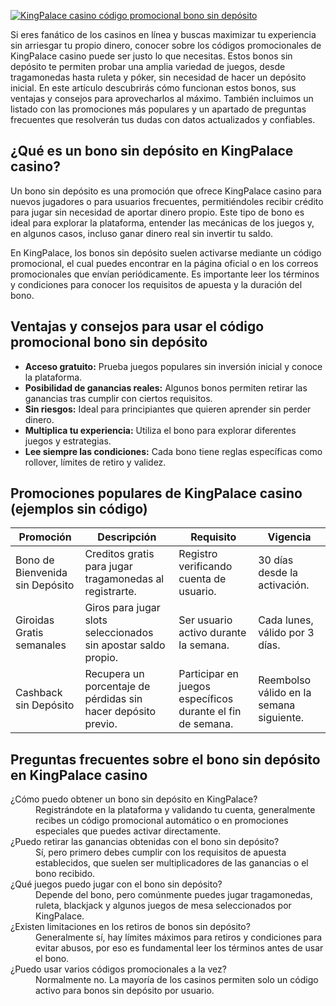 [![KingPalace casino código promocional bono sin depósito](https://123-caf.pages.dev/gitsignup.png)](https://vrmoo.ru/Bt82HjjY)

<p>Si eres fanático de los casinos en línea y buscas maximizar tu experiencia sin arriesgar tu propio dinero, conocer sobre los códigos promocionales de KingPalace casino puede ser justo lo que necesitas. Estos bonos sin depósito te permiten probar una amplia variedad de juegos, desde tragamonedas hasta ruleta y póker, sin necesidad de hacer un depósito inicial. En este artículo descubrirás cómo funcionan estos bonos, sus ventajas y consejos para aprovecharlos al máximo. También incluimos un listado con las promociones más populares y un apartado de preguntas frecuentes que resolverán tus dudas con datos actualizados y confiables.</p>  <h2>¿Qué es un bono sin depósito en KingPalace casino?</h2> <p>Un bono sin depósito es una promoción que ofrece KingPalace casino para nuevos jugadores o para usuarios frecuentes, permitiéndoles recibir crédito para jugar sin necesidad de aportar dinero propio. Este tipo de bono es ideal para explorar la plataforma, entender las mecánicas de los juegos y, en algunos casos, incluso ganar dinero real sin invertir tu saldo.</p> <p>En KingPalace, los bonos sin depósito suelen activarse mediante un código promocional, el cual puedes encontrar en la página oficial o en los correos promocionales que envían periódicamente. Es importante leer los términos y condiciones para conocer los requisitos de apuesta y la duración del bono.</p>  <h2>Ventajas y consejos para usar el código promocional bono sin depósito</h2> <ul>   <li><strong>Acceso gratuito:</strong> Prueba juegos populares sin inversión inicial y conoce la plataforma.</li>   <li><strong>Posibilidad de ganancias reales:</strong> Algunos bonos permiten retirar las ganancias tras cumplir con ciertos requisitos.</li>   <li><strong>Sin riesgos:</strong> Ideal para principiantes que quieren aprender sin perder dinero.</li>   <li><strong>Multiplica tu experiencia:</strong> Utiliza el bono para explorar diferentes juegos y estrategias.</li>   <li><strong>Lee siempre las condiciones:</strong> Cada bono tiene reglas específicas como rollover, límites de retiro y validez.</li> </ul>  <h2>Promociones populares de KingPalace casino (ejemplos sin código)</h2> <table>   <thead>     <tr>       <th>Promoción</th>       <th>Descripción</th>       <th>Requisito</th>       <th>Vigencia</th>     </tr>   </thead>   <tbody>     <tr>       <td>Bono de Bienvenida sin Depósito</td>       <td>Creditos gratis para jugar tragamonedas al registrarte.</td>       <td>Registro verificando cuenta de usuario.</td>       <td>30 días desde la activación.</td>     </tr>     <tr>       <td>Giroidas Gratis semanales</td>       <td>Giros para jugar slots seleccionados sin apostar saldo propio.</td>       <td>Ser usuario activo durante la semana.</td>       <td>Cada lunes, válido por 3 días.</td>     </tr>     <tr>       <td>Cashback sin Depósito</td>       <td>Recupera un porcentaje de pérdidas sin hacer depósito previo.</td>       <td>Participar en juegos específicos durante el fin de semana.</td>       <td>Reembolso válido en la semana siguiente.</td>     </tr>   </tbody> </table>  <h2>Preguntas frecuentes sobre el bono sin depósito en KingPalace casino</h2> <dl>   <dt>¿Cómo puedo obtener un bono sin depósito en KingPalace?</dt>   <dd>Registrándote en la plataforma y validando tu cuenta, generalmente recibes un código promocional automático o en promociones especiales que puedes activar directamente.</dd>      <dt>¿Puedo retirar las ganancias obtenidas con el bono sin depósito?</dt>   <dd>Sí, pero primero debes cumplir con los requisitos de apuesta establecidos, que suelen ser multiplicadores de las ganancias o el bono recibido.</dd>      <dt>¿Qué juegos puedo jugar con el bono sin depósito?</dt>   <dd>Depende del bono, pero comúnmente puedes jugar tragamonedas, ruleta, blackjack y algunos juegos de mesa seleccionados por KingPalace.</dd>      <dt>¿Existen limitaciones en los retiros de bonos sin depósito?</dt>   <dd>Generalmente sí, hay límites máximos para retiros y condiciones para evitar abusos, por eso es fundamental leer los términos antes de usar el bono.</dd>      <dt>¿Puedo usar varios códigos promocionales a la vez?</dt>   <dd>Normalmente no. La mayoría de los casinos permiten solo un código activo para bonos sin depósito por usuario.</dd> </dl>
